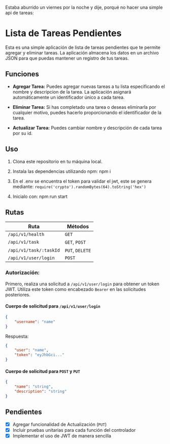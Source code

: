 Estaba aburrido un viernes por la noche y dije, porqué no hacer una simple api de tareas:

# Lista de Tareas Pendientes
Esta es una simple aplicación de lista de tareas pendientes que te permite agregar y eliminar tareas. La aplicación almacena los datos en un archivo JSON para que puedas mantener un registro de tus tareas.

## Funciones

- **Agregar Tarea:** Puedes agregar nuevas tareas a tu lista especificando el nombre y descripcion de la tarea. La aplicación asignará automáticamente un identificador único a cada tarea.

- **Eliminar Tarea:** Si has completado una tarea o deseas eliminarla por cualquier motivo, puedes hacerlo proporcionando el identificador de la tarea.

- **Actualizar Tarea:** Puedes cambiar nombre y descripción de cada tarea por su id.

## Uso

1. Clona este repositorio en tu máquina local.

2. Instala las dependencias utilizando npm: npm i

3. En el .env se encuentra el token para validar el jwt, este se genera mediante: `require('crypto').randomBytes(64).toString('hex')`

4. Inicialo con: npm run start

## Rutas

| Ruta                   | Métodos            |
|------------------------|--------------------|
| `/api/v1/health`       | `GET`              |
| `/api/v1/task`         | `GET`, `POST`      |
| `/api/v1/task/:taskId`| `PUT`, `DELETE`    |
| `/api/v1/user/login`   | `POST`             |

### Autorización:

Primero, realiza una solicitud a `/api/v1/user/login` para obtener un token JWT. Utiliza este token como encabezado `Bearer` en las solicitudes posteriores.

#### Cuerpo de solicitud para `/api/v1/user/login`
```json
{
    "username": "name"
}
```
Respuesta:
```json
{
    "user": "name",
    "token": "eyJhbGci..."
}
```

#### Cuerpo de solicitud para `POST` y `PUT`

```json
{
    "name": "string",
    "description": "string"
}
```

## Pendientes
- [x] Agregar funcionalidad de Actualización (`PUT`)
- [x] Incluir pruebas unitarias para cada función del controlador
- [x] Implementar el uso de JWT de manera sencilla
